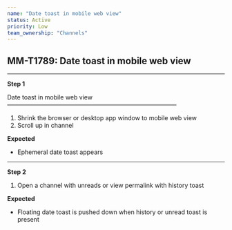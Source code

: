 ```yaml
---
name: "Date toast in mobile web view"
status: Active
priority: Low
team_ownership: "Channels"
---
```


## MM-T1789: Date toast in mobile web view

---

**Step 1**

Date toast in mobile web view\
————————————————————————————

1. Shrink the browser or desktop app window to mobile web view
2. Scroll up in channel

**Expected**

- Ephemeral date toast appears

---

**Step 2**

1. Open a channel with unreads or view permalink with history toast

**Expected**

- Floating date toast is pushed down when history or unread toast is present
